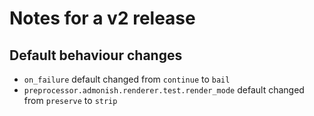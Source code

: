 # Notes for a v2 release

## Default behaviour changes

- `on_failure` default changed from `continue` to `bail`
- `preprocessor.admonish.renderer.test.render_mode` default changed from `preserve` to `strip`
